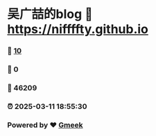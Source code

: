 # 吴广喆的blog :link: https://niffffty.github.io 
### :page_facing_up: [10](https://niffffty.github.io/tag.html) 
### :speech_balloon: 0 
### :hibiscus: 46209 
### :alarm_clock: 2025-03-11 18:55:30 
### Powered by :heart: [Gmeek](https://github.com/Meekdai/Gmeek)
